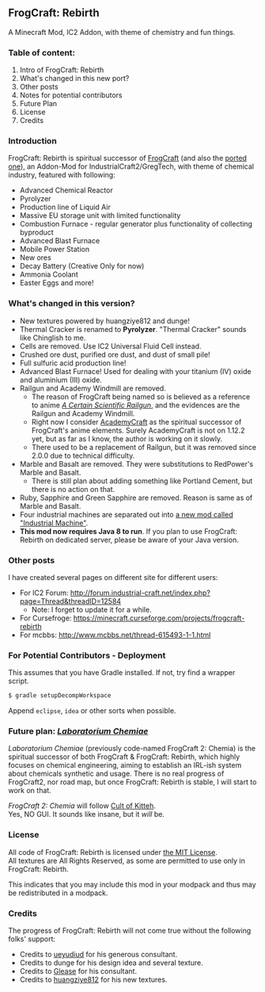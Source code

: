 ## FrogCraft: Rebirth
A Minecraft Mod, IC2 Addon, with theme of chemistry and fun things.

### Table of content:  
 1. Intro of FrogCraft: Rebirth
 2. What's changed in this new port?
 3. Other posts
 3. Notes for potential contributors
 3. Future Plan
 4. License
 5. Credits
 
### Introduction
FrogCraft: Rebirth is spiritual successor of [FrogCraft][link_FrogCraft_original] (and also the [ported one][link_FrogCraft_ported]), an Addon-Mod for IndustrialCraft2/GregTech, with theme of chemical industry, featured with following:
 * Advanced Chemical Reactor
 * Pyrolyzer
 * Production line of Liquid Air
 * Massive EU storage unit with limited functionality
 * Combustion Furnace - regular generator plus functionality of collecting byproduct
 * Advanced Blast Furnace
 * Mobile Power Station
 * New ores
 * Decay Battery (Creative Only for now)
 * Ammonia Coolant
 * Easter Eggs and more!
 
### What's changed in this version?
 * New textures powered by huangziye812 and dunge!
 * Thermal Cracker is renamed to **Pyrolyzer**. "Thermal Cracker" sounds like Chinglish to me. 
 * Cells are removed. Use IC2 Universal Fluid Cell instead.
 * Crushed ore dust, purified ore dust, and dust of small pile!
 * Full sulfuric acid production line!
 * Advanced Blast Furnace! Used for dealing with your titanium (IV) oxide and aluminium (III) oxide.
 * Railgun and Academy Windmill are removed. 
   * The reason of FrogCraft being named so is believed as a reference to anime [_A Certain Scientific Railgun_](https://en.wikipedia.org/wiki/A_Certain_Scientific_Railgun), and the evidences are the Railgun and Academy Windmill. 
   * Right now I consider [AcademyCraft][link_ACMOD] as the spiritual successor of FrogCraft's anime elements. Surely AcademyCraft is not on 1.12.2 yet, but as far as I know, the author is working on it slowly.
   * There used to be a replacement of Railgun, but it was removed since 2.0.0 due to technical difficulty.
 * Marble and Basalt are removed. They were substitutions to RedPower's Marble and Basalt.
   * There is still plan about adding something like Portland Cement, but there is no action on that.
 * Ruby, Sapphire and Green Sapphire are removed. Reason is same as of Marble and Basalt.
 * Four industrial machines are separated out into [a new mod called "Industrial Machine"](https://github.com/3TUSK/IndustrialMachine). 
 * **This mod now requires Java 8 to run**. If you plan to use FrogCraft: Rebirth on dedicated server, please be aware of your Java version.

### Other posts
I have created several pages on different site for different users:
* For IC2 Forum: http://forum.industrial-craft.net/index.php?page=Thread&threadID=12584
  * Note: I forget to update it for a while.
* For Cursefroge: https://minecraft.curseforge.com/projects/frogcraft-rebirth
* For mcbbs: http://www.mcbbs.net/thread-615493-1-1.html

### For Potential Contributors - Deployment

This assumes that you have Gradle installed. If not, try find a wrapper script.

````bash
$ gradle setupDecompWorkspace
````

Append `eclipse`, `idea` or other sorts when possible.

### Future plan: [_Laboratorium Chemiae_](https://github.com/FrogCraft-Rebirth/LaboratoriumChemiae)
*Laboratorium Chemiae* (previously code-named FrogCraft 2: Chemia) is the spiritual successor of both FrogCraft & FrogCraft: Rebirth, which highly focuses on chemical engineering, aiming to establish an IRL-ish system about chemicals synthetic and usage.
There is no real progress of FrogCraft2, nor road map, but once FrogCraft: Rebirth is stable, I will start to work on that.

*FrogCraft 2: Chemia* will follow [Cult of Kitteh][link_CultOfKitteh].  
Yes, NO GUI. It sounds like insane, but it *will* be.

### License
All code of FrogCraft: Rebirth is licensed under [the MIT License](./LICENSE_FrogCraft_Rebirth).  
All textures are All Rights Reserved, as some are permitted to use only in FrogCraft: Rebirth.

This indicates that you may include this mod in your modpack and thus may be redistributed in a modpack.

### Credits
The progress of FrogCraft: Rebirth will not come true without the following folks' support:  
 * Credits to [ueyudiud](https://github.com/ueyudiud) for his generous consultant.  
 * Credits to dunge for his design idea and several texture.  
 * Credits to [Glease](https://github.com/Glease) for his consultant.
 * Credits to [huangziye812](http://tieba.baidu.com/home/main?un=huangziye812) for his new textures.

[link_FrogCraft_original]: http://forum.industrial-craft.net/index.php?page=Thread&threadID=9458
[link_FrogCraft_ported]: http://forum.industrial-craft.net/index.php?page=Thread&threadID=10447
[link_ACMOD]: https://github.com/LambdaInnovation/AcademyCraft
[link_CultOfKitteh]: http://asie.pl/kitteh/
